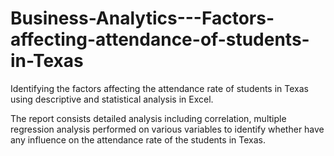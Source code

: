 # Business-Analytics---Factors-affecting-attendance-of-students-in-Texas
Identifying the factors affecting the attendance rate of students in Texas using descriptive and statistical analysis in Excel.

The report consists detailed analysis including correlation, multiple regression analysis performed on various variables to identify whether have any influence on the attendance rate of the students in Texas.
